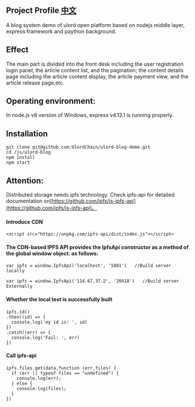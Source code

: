 
Project Profile [中文](https://github.com/UlordChain/ulord-blog-demo/blob/master/js/READEME_ZH.MD)
------
A blog system demo of ulord open platform based on nodejs middle layer, express framework and paython background.</br>

Effect
------
The main part is divided into the front desk including the user registration login panel, the article content list, and the pagination; the content details page including the article content display, the article payment view, and the article release page,etc.</br>

Operating environment:
------
In node.js v8 version of Windows, express v4.13.1 is running properly.</br>

Installation
------
    git clone git@github.com:UlordChain/ulord-blog-demo.git
    cd /js/ulord-blog  
    npm install  
    npm start

Attention: 
------
Distributed storage needs ipfs technology. Check ipfs-api for detailed documentation on[https://github.com/ipfs/js-ipfs-api](https://github.com/ipfs/js-ipfs-api)。</br>

#### Introduce CDN
    <script src="https://unpkg.com/ipfs-api/dist/index.js"></script>
    
#### The CDN-based IPFS API provides the IpfsApi constructor as a method of the global window object. as follows:

    var ipfs = window.IpfsApi('localhost', '5001')   //Build server locally
    
    var ipfs = window.IpfsApi('114.67.37.2', '20418')   //Build server Externally

#### Whether the local test is successfully built
    ipfs.id()
    .then((id) => {
      console.log('my id is: ', id)
    })
    .catch((err) => {
      console.log('Fail: ', err)
    })
   
#### Call ipfs-api
    ipfs.files.get(data,function (err,files) {
      if (err || typeof files == "undefined") {
        console.log(err);
      } else {
        console.log(files);
      }
    })
